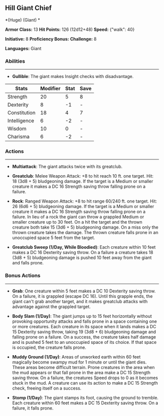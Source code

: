 ## Hill Giant Chief
*(Huge) (Giant) *

**Armor Class:** 13
**Hit Points:** 126 (12d12+48)
**Speed:** {"walk": 40}

**Initiative:** 8
**Proficiency Bonus:**
**Challenge:** 8

**Languages:** Giant

### Abilities
 --- 
- **Gullible**: The giant makes Insight checks with disadvantage.



| Stats | Modifier | Stat | Save
| ---- | ---- | ---- | ---- |
| Strength | 20 | 5 | 8 |
| Dexterity | 8 | -1 | - |
| Constitution | 18 | 4 | 7 |
| Intelligence | 6 | -2 | - |
| Wisdom | 10 | 0 | - |
| Charisma | 6 | -2 | - |

### Actions
 --- 
- **Multiattack**: The giant attacks twice with its greatclub.

- **Greatclub**: Melee Weapon Attack: +8 to hit  reach 10 ft.  one target. Hit: 18 (3d8 + 5) bludgeoning damage. If the target is a Medium or smaller creature  it makes a DC 16 Strength saving throw  falling prone on a failure.

- **Rock**: Ranged Weapon Attack: +8 to hit  range 60/240 ft.  one target. Hit: 26 (6d6 + 5) bludgeoning damage. If the target is a Medium or smaller creature  it makes a DC 16 Strength saving throw  falling prone on a failure. In lieu of a rock  the giant can throw a grappled Medium or smaller creature up to 30 feet. On a hit  the target and the thrown creature both take 15 (3d6 + 5) bludgeoning damage. On a miss  only the thrown creature takes the damage. The thrown creature falls prone in an unoccupied space 5 feet from the target.

- **Greatclub Sweep (1/Day, While Bloodied)**: Each creature within 10 feet makes a DC 16 Dexterity saving throw. On a failure  a creature takes 18 (3d8 + 5) bludgeoning damage  is pushed 10 feet away from the giant  and falls prone.

### Bonus Actions
 --- 
- **Grab**: One creature within 5 feet makes a DC 10 Dexterity saving throw. On a failure, it is grappled (escape DC 16). Until this grapple ends, the giant can't grab another target, and it makes greatclub attacks with advantage against the grappled target.

- **Body Slam (1/Day)**: The giant jumps up to 15 feet horizontally without provoking opportunity attacks and falls prone in a space containing one or more creatures. Each creature in its space when it lands makes a DC 15 Dexterity saving throw, taking 19 (3d8 + 6) bludgeoning damage and falling prone on a failure. On a success, the creature takes half damage and is pushed 5 feet to an unoccupied space of its choice. If that space is occupied, the creature falls prone.

- **Muddy Ground (1/Day)**: Areas of unworked earth within 60 feet magically become swampy mud for 1 minute or until the giant dies. These areas become difficult terrain. Prone creatures in the area when the mud appears or that fall prone in the area make a DC 15 Strength saving throw. On a failure, the creatures Speed drops to 0 as it becomes stuck in the mud. A creature can use its action to make a DC 15 Strength check, freeing itself on a success.

- **Stomp (1/Day)**: The giant stamps its foot, causing the ground to tremble. Each creature within 60 feet makes a DC 15 Dexterity saving throw. On a failure, it falls prone.

